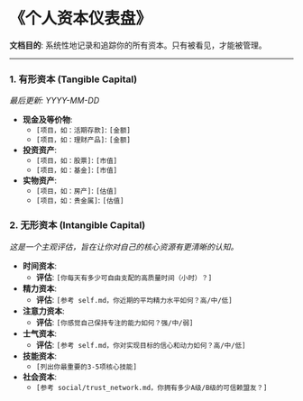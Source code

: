 # 《个人资本仪表盘》

**文档目的**: 系统性地记录和追踪你的所有资本。只有被看见，才能被管理。

---

### **1. 有形资本 (Tangible Capital)**

*最后更新: YYYY-MM-DD*

*   **现金及等价物**:
    *   `[项目，如：活期存款]`: `[金额]`
    *   `[项目，如：理财产品]`: `[金额]`
*   **投资资产**:
    *   `[项目，如：股票]`: `[市值]`
    *   `[项目，如：基金]`: `[市值]`
*   **实物资产**:
    *   `[项目，如：房产]`: `[估值]`
    *   `[项目，如：贵金属]`: `[估值]`

### **2. 无形资本 (Intangible Capital)**

*这是一个主观评估，旨在让你对自己的核心资源有更清晰的认知。*

*   **时间资本**:
    *   **评估**: `[你每天有多少可自由支配的高质量时间（小时）？]`
*   **精力资本**:
    *   **评估**: `[参考 self.md，你近期的平均精力水平如何？高/中/低]`
*   **注意力资本**:
    *   **评估**: `[你感觉自己保持专注的能力如何？强/中/弱]`
*   **士气资本**:
    *   **评估**: `[参考 self.md，你对实现目标的信心和动力如何？高/中/低]`
*   **技能资本**:
    *   `[列出你最重要的3-5项核心技能]`
*   **社会资本**:
    *   `[参考 social/trust_network.md，你拥有多少A级/B级的可信赖盟友？]`